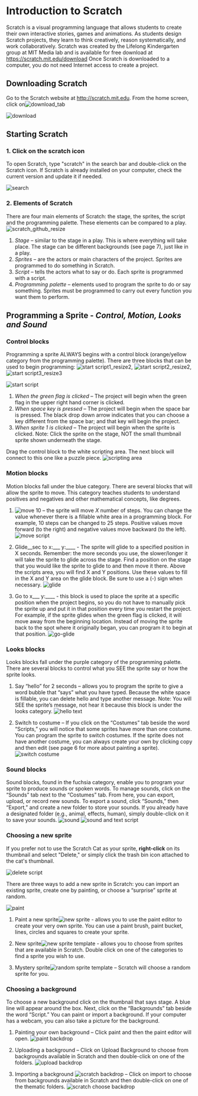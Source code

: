 # Introduction to Scratch 
Scratch is a visual programming language that allows students to create their own interactive stories, games and animations. As students design Scratch projects, they learn to think creatively, reason systematically, and work collaboratively. Scratch was created by the Lifelong Kindergarten group at MIT Media lab and is available for free download at https://scratch.mit.edu/download  Once Scratch is downloaded to a computer, you do not need Internet access to create a project.

## Downloading Scratch
Go to the Scratch website at http://scratch.mit.edu. From the home screen, click on![download_tab](https://github.com/user-attachments/assets/95e3307c-74db-4155-8220-7f30204c6d04)


![download](https://github.com/user-attachments/assets/710e9761-6209-4d2a-84a4-f6a4ba371e68)


## Starting Scratch

### 1. Click on the scratch icon

To open Scratch, type "scratch" in the search bar and double-click on the Scratch icon. If Scratch is already installed on your computer, check the current version and update it if needed. 


![search](https://github.com/user-attachments/assets/c2751d0b-f96a-4537-82dc-c689300b0d9b)


### 2. Elements of Scratch

There are four main elements of Scratch: the stage, the sprites, the script and the programming palette. These elements can be compared to a play.
![scratch_github_resize](https://github.com/user-attachments/assets/6d22179f-533e-494a-a7f4-089ac36f2942)

1) *Stage* – similar to the stage in a play. This is where everything will take place. The stage can be different backgrounds (see page 7), just like in a play.
2) *Sprites* – are the actors or main characters of the project. Sprites are programmed to do something in Scratch.
3) *Script* – tells the actors what to say or do. Each sprite is programmed with a script.
4) *Programming palette* – elements used to program the sprite to do or say something. Sprites must be programmed to carry out every function you want them to perform.

## Programming a Sprite - _Control, Motion, Looks and Sound_ 

### Control blocks 

Programming a sprite ALWAYS begins with a control block (orange/yellow category from the programming palette). There are three blocks that can be used to begin programming: ![start script1_resize2](https://github.com/user-attachments/assets/a085b80e-ea59-430c-a6e5-c865ee65d3e9), ![start script2_resize2](https://github.com/user-attachments/assets/e20c2661-352a-4f13-b2f6-58273fd10aa0), ![start script3_resize3](https://github.com/user-attachments/assets/ae872353-0f63-4edd-bbf1-0ffb6fd07b42)


![start script](https://github.com/user-attachments/assets/b49e50a3-52d7-4179-b668-9a7aa22b1afa)

1) *When the green flag is clicked* – The project will begin when the green flag in the upper right hand corner is clicked.
2) *When space key is pressed* – The project will begin when the space bar is pressed. The black drop down arrow indicates that you can choose a key different from the space bar; and that key will begin the project.
3) *When sprite 1 is clicked* – The project will begin when the sprite is clicked. Note: Click the sprite on the stage, NOT the small thumbnail sprite shown underneath the stage.

Drag the control block to the white scripting area. The next block will connect to this one like a puzzle piece.
![scripting area](https://github.com/user-attachments/assets/6826b658-68bd-4e14-bcdc-23bb483f116c)


### Motion blocks 
Motion blocks fall under the blue category. There are several blocks that will allow the sprite to move. This category teaches students to understand positives and negatives and other mathematical concepts, like degrees.

1) ![move 10](https://github.com/user-attachments/assets/94814245-f311-4550-b2b4-63d5adb8df1c)
– the sprite will move *X* number of steps. You can change the value whenever there is a fillable white area in a programming block. For example, 10 steps can be changed to 25 steps. Positive values move forward (to the right) and negative values move backward (to the left).
![move script](https://github.com/user-attachments/assets/460ec727-af81-43a5-a394-5d03d644efd4)



2) Glide__sec to x:___ y:____ - The sprite will glide to a specified position in X seconds. Remember: the more seconds you use, the slower/longer it will take the sprite to glide across the stage. Find a position on the stage that you would like the sprite to glide to and then move it there. Above the scripts area, you will find X and Y positions. Use these values to fill in the X and Y area on the glide block. Be sure to use a (-) sign when necessary.
   ![glide](https://github.com/user-attachments/assets/9fdcdab1-aa20-4378-a9ce-42199cc39e10)

3) Go to x___ y:____ - this block is used to place the sprite at a specific position when the project begins, so you do not have to manually pick the sprite up and put it in that position every time you restart the project. For example, if the sprite glides when the green flag is clicked, it will move away from the beginning location. Instead of moving the sprite back to the spot where it originally began, you can program it to begin at that position.
   ![go-glide](https://github.com/user-attachments/assets/cfb2982d-04e9-4c28-a16f-c3e832a5344b)

### Looks blocks
Looks blocks fall under the purple category of the programming palette. There are several blocks to control what you SEE the sprite say or how the sprite looks.

1) Say “hello” for 2 seconds – allows you to program the sprite to give a word bubble that “says” what you have typed. Because the white space is fillable, you can delete hello and type another message. Note: You will SEE the sprite’s message, not hear it because this block is under the looks category.
  ![hello text](https://github.com/user-attachments/assets/11d9c05d-f7a8-4f40-b01e-0cdf30516c60)

2) Switch to costume – If you click on the “Costumes” tab beside the word “Scripts,” you will notice that some sprites have more than one costume. You can program the sprite to switch costumes. If the sprite does not have another costume, you can always create your own by clicking copy and then edit (see page 6 for more about painting a sprite).
 ![switch costume](https://github.com/user-attachments/assets/ca52269e-e716-46a2-ba59-3997e48f8749)


### Sound blocks
Sound blocks, found in the fuchsia category, enable you to program your sprite to produce sounds or spoken words. To manage sounds, click on the “Sounds” tab next to the “Costumes” tab. From here, you can export, upload, or record new sounds. To export a sound, click “Sounds,” then “Export,” and create a new folder to store your sounds. If you already have a designated folder (e.g., animal, effects, human), simply double-click on it to save your sounds.
![sound](https://github.com/user-attachments/assets/ff9f0e32-9d0c-4c8f-9809-db5cdd609dca)
![sound and text script](https://github.com/user-attachments/assets/7bb5c30e-0d0e-4215-b37d-aff7ef71ea3f)


### Choosing a new sprite
If you prefer not to use the Scratch Cat as your sprite, **right-click** on its thumbnail and select "Delete," or simply click the trash bin icon attached to the cat's thumbnail.

![delete script](https://github.com/user-attachments/assets/ea7a79da-8079-42b7-996c-64943470873f)


There are three ways to add a new sprite in Scratch: you can import an existing sprite, create one by painting, or choose a “surprise” sprite at random.

![paint](https://github.com/user-attachments/assets/de310b3d-fce7-41c1-94fe-22de1adb593f)

1) Paint a new sprite![new sprite](https://github.com/user-attachments/assets/f4da38e6-0456-4bc2-bf63-f7d5d1fe1b9c) - 
allows you to use the paint editor to create your very own sprite. You can use a paint brush, paint bucket, lines, circles and squares to create your sprite.


2) New sprite![new sprite template](https://github.com/user-attachments/assets/0a1fbd87-c904-440c-bd8d-3ea618ae9491) - 
 allows you to choose from sprites that are available in Scratch. Double click on one of the categories to find a sprite you wish to use.

3) Mystery sprite![random sprite template](https://github.com/user-attachments/assets/158e42e9-9a54-477f-b5b9-2a083f09ca56)
 – Scratch will choose a random sprite for you.

### Choosing a background
To choose a new background click on the thumbnail that says stage. A blue line will appear around the box. Next, click on the “Backgrounds” tab beside the word “Script.” You can paint or import a background. If your computer has a webcam, you can also take a picture for the background.


1) Painting your own background – Click paint and then the paint editor will open.
![paint backdrop](https://github.com/user-attachments/assets/01f478c1-3421-46ab-97ce-9af4ad03af51)


2) Uploading a background – Click on Upload Background to choose from backgrounds available in Scratch and then double-click on one of the folders.
   ![upload backdrop](https://github.com/user-attachments/assets/284c56a8-9a47-4c32-9322-9d3fe37ef2ce)

3) Importing a background ![scratch backdrop](https://github.com/user-attachments/assets/bcd583ab-8d59-46e2-b22d-d426df1b3af4)
– Click on import to choose from backgrounds available in Scratch and then double-click on one of the thematic folders.
![scratch choose backdrop](https://github.com/user-attachments/assets/8d408910-194a-4501-a643-92218b4a5107)
